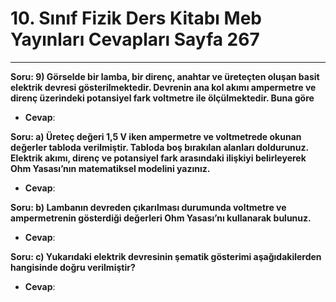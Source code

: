# 10. Sınıf Fizik Ders Kitabı Meb Yayınları Cevapları Sayfa 267

---

**Soru: 9) Görselde bir lamba, bir direnç, anahtar ve üreteçten oluşan basit elektrik devresi gösterilmektedir. Devrenin ana kol akımı ampermetre ve direnç üzerindeki potansiyel fark voltmetre ile ölçülmektedir. Buna göre**

-   **Cevap**:

**Soru: a) Üreteç değeri 1,5 V iken ampermetre ve voltmetrede okunan değerler tabloda verilmiştir. Tabloda boş bırakılan alanları doldurunuz. Elektrik akımı, direnç ve potansiyel fark arasındaki ilişkiyi belirleyerek Ohm Yasası’nın matematiksel modelini yazınız.**

-   **Cevap**:

**Soru: b) Lambanın devreden çıkarılması durumunda voltmetre ve ampermetrenin gösterdiği değerleri Ohm Yasası’nı kullanarak bulunuz.**

-   **Cevap**:

**Soru: c) Yukarıdaki elektrik devresinin şematik gösterimi aşağıdakilerden hangisinde doğru verilmiştir?**

-   **Cevap**: